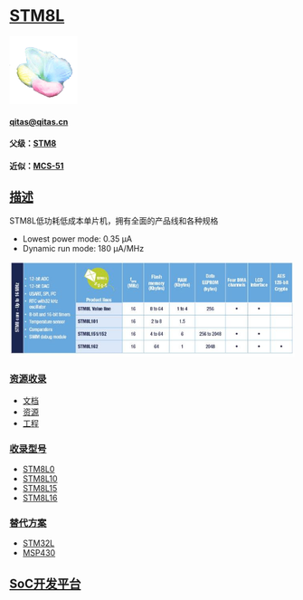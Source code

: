 ﻿# [STM8L](https://github.com/sochub/STM8L) 
[![sites](SoC/SoC.png)](http://www.qitas.cn) 
####  qitas@qitas.cn
#### 父级：[STM8](https://github.com/sochub/STM8) 
#### 近似：[MCS-51](https://github.com/sochub/MCS-51)

## [描述](https://github.com/sochub/STM8L/wiki) 

STM8L低功耗低成本单片机，拥有全面的产品线和各种规格

- Lowest power mode: 0.35 µA
- Dynamic run mode: 180 µA/MHz

[![sites](SoC/STM8L.png)](https://www.st.com/en/microcontrollers-microprocessors/stm8l-series.html) 


### [资源收录](https://github.com/sochub/STM8L)

- [文档](docs/)
- [资源](src/)
- [工程](project/)

### [收录型号](https://github.com/sochub/STM8L)

- [STM8L0](https://github.com/sochub/STM8L0) 
- [STM8L10](https://github.com/sochub/STM8L10) 
- [STM8L15](https://github.com/sochub/STM8L15) 
- [STM8L16](https://github.com/sochub/STM8L16) 


### [替代方案](https://github.com/sochub/STM8L)

- [STM32L](https://github.com/sochub/STM32L)  
- [MSP430](https://github.com/sochub/MSP430) 

##  [SoC开发平台](http://www.qitas.cn)  

